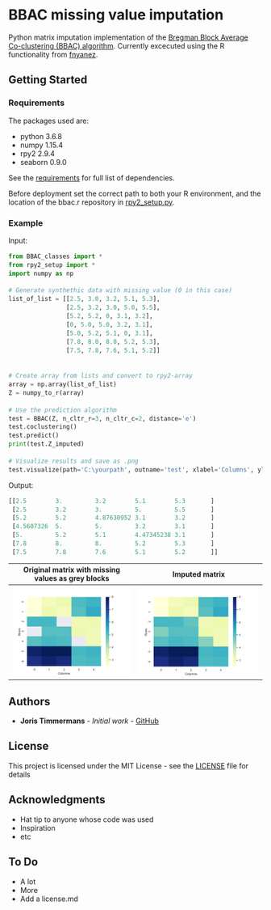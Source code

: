 # BBAC missing value imputation

Python matrix imputation implementation of the [Bregman Block Average Co-clustering (BBAC) algorithm](http://www.jmlr.org/papers/volume8/banerjee07a/banerjee07a.pdf). Currently excecuted using the R functionality from [fnyanez](https://github.com/fnyanez/bbac).

## Getting Started

### Requirements
The packages used are:
* python 3.6.8
* numpy 1.15.4
* rpy2 2.9.4
* seaborn 0.9.0

See the [requirements](requirements.txt) for full list of dependencies.

Before deployment set the correct path to both your R environment, and the location of the bbac.r repository in [rpy2_setup.py](rpy2_setup.py).

### Example

Input:
```python
from BBAC_classes import *
from rpy2_setup import *
import numpy as np

# Generate synthethic data with missing value (0 in this case)
list_of_list = [[2.5, 3.0, 3.2, 5.1, 5.3],
                [2.5, 3.2, 3.0, 5.0, 5.5],
                [5.2, 5.2, 0, 3.1, 3.2],
                [0, 5.0, 5.0, 3.2, 3.1],
                [5.0, 5.2, 5.1, 0, 3.1],
                [7.8, 8.0, 8.0, 5.2, 5.3],
                [7.5, 7.8, 7.6, 5.1, 5.2]]


# Create array from lists and convert to rpy2-array
array = np.array(list_of_list)
Z = numpy_to_r(array)

# Use the prediction algorithm
test = BBAC(Z, n_cltr_r=3, n_cltr_c=2, distance='e')
test.coclustering()
test.predict()
print(test.Z_imputed)

# Visualize results and save as .png
test.visualize(path='C:\yourpath', outname='test', xlabel='Columns', ylabel='Rows')
```

Output:
```python
[[2.5        3.         3.2        5.1        5.3       ]
 [2.5        3.2        3.         5.         5.5       ]
 [5.2        5.2        4.87630952 3.1        3.2       ]
 [4.5607326  5.         5.         3.2        3.1       ]
 [5.         5.2        5.1        4.47345238 3.1       ]
 [7.8        8.         8.         5.2        5.3       ]
 [7.5        7.8        7.6        5.1        5.2       ]]
```
Original matrix with missing values as grey blocks                                                                                      | Imputed matrix
:--------:|:---------:
![Alt text](/images/test_Z.png?raw=true "Original matrix with missing values as grey blocks")  | ![Alt text](/images/test_Z_imputed.png?raw=true "Imputed matrix")


## Authors

* **Joris Timmermans** - *Initial work* - [GitHub](https://github.com/JTimmermans)

## License

This project is licensed under the MIT License - see the [LICENSE](LICENSE) file for details

## Acknowledgments

* Hat tip to anyone whose code was used
* Inspiration
* etc

## To Do
* A lot
* More
* Add a license.md
